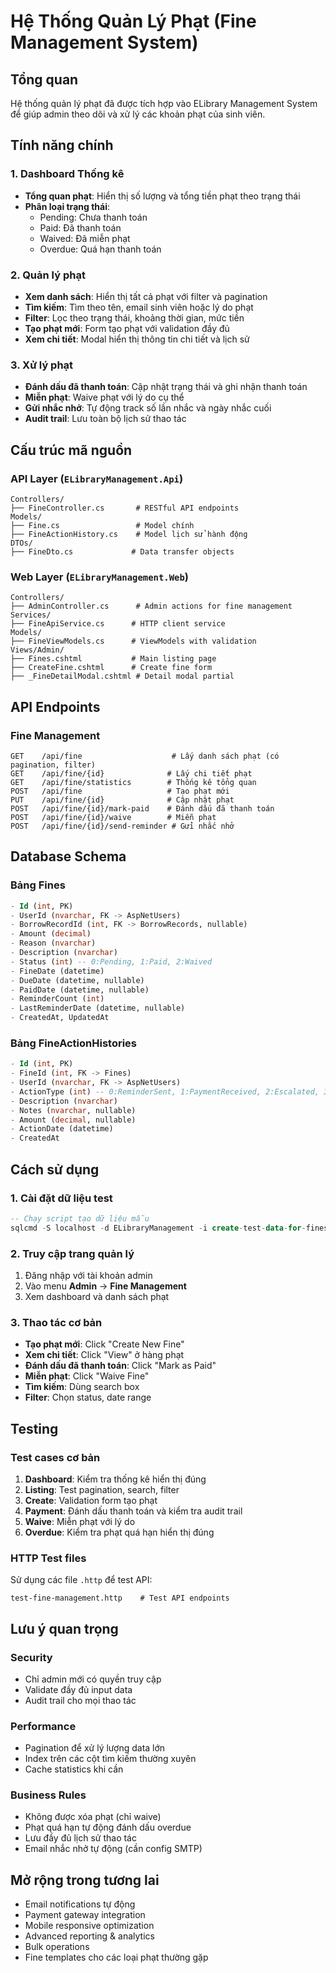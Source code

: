 # Hệ Thống Quản Lý Phạt (Fine Management System)

## Tổng quan

Hệ thống quản lý phạt đã được tích hợp vào ELibrary Management System để giúp admin theo dõi và xử lý các khoản phạt của sinh viên.

## Tính năng chính

### 1. Dashboard Thống kê

- **Tổng quan phạt**: Hiển thị số lượng và tổng tiền phạt theo trạng thái
- **Phân loại trạng thái**:
  - Pending: Chưa thanh toán
  - Paid: Đã thanh toán
  - Waived: Đã miễn phạt
  - Overdue: Quá hạn thanh toán

### 2. Quản lý phạt

- **Xem danh sách**: Hiển thị tất cả phạt với filter và pagination
- **Tìm kiếm**: Tìm theo tên, email sinh viên hoặc lý do phạt
- **Filter**: Lọc theo trạng thái, khoảng thời gian, mức tiền
- **Tạo phạt mới**: Form tạo phạt với validation đầy đủ
- **Xem chi tiết**: Modal hiển thị thông tin chi tiết và lịch sử

### 3. Xử lý phạt

- **Đánh dấu đã thanh toán**: Cập nhật trạng thái và ghi nhận thanh toán
- **Miễn phạt**: Waive phạt với lý do cụ thể
- **Gửi nhắc nhở**: Tự động track số lần nhắc và ngày nhắc cuối
- **Audit trail**: Lưu toàn bộ lịch sử thao tác

## Cấu trúc mã nguồn

### API Layer (`ELibraryManagement.Api`)

```
Controllers/
├── FineController.cs       # RESTful API endpoints
Models/
├── Fine.cs                 # Model chính
├── FineActionHistory.cs    # Model lịch sử hành động
DTOs/
├── FineDto.cs             # Data transfer objects
```

### Web Layer (`ELibraryManagement.Web`)

```
Controllers/
├── AdminController.cs      # Admin actions for fine management
Services/
├── FineApiService.cs      # HTTP client service
Models/
├── FineViewModels.cs      # ViewModels with validation
Views/Admin/
├── Fines.cshtml           # Main listing page
├── CreateFine.cshtml      # Create fine form
├── _FineDetailModal.cshtml # Detail modal partial
```

## API Endpoints

### Fine Management

```
GET    /api/fine                    # Lấy danh sách phạt (có pagination, filter)
GET    /api/fine/{id}              # Lấy chi tiết phạt
GET    /api/fine/statistics        # Thống kê tổng quan
POST   /api/fine                   # Tạo phạt mới
PUT    /api/fine/{id}              # Cập nhật phạt
POST   /api/fine/{id}/mark-paid    # Đánh dấu đã thanh toán
POST   /api/fine/{id}/waive        # Miễn phạt
POST   /api/fine/{id}/send-reminder # Gửi nhắc nhở
```

## Database Schema

### Bảng Fines

```sql
- Id (int, PK)
- UserId (nvarchar, FK -> AspNetUsers)
- BorrowRecordId (int, FK -> BorrowRecords, nullable)
- Amount (decimal)
- Reason (nvarchar)
- Description (nvarchar)
- Status (int) -- 0:Pending, 1:Paid, 2:Waived
- FineDate (datetime)
- DueDate (datetime, nullable)
- PaidDate (datetime, nullable)
- ReminderCount (int)
- LastReminderDate (datetime, nullable)
- CreatedAt, UpdatedAt
```

### Bảng FineActionHistories

```sql
- Id (int, PK)
- FineId (int, FK -> Fines)
- UserId (nvarchar, FK -> AspNetUsers)
- ActionType (int) -- 0:ReminderSent, 1:PaymentReceived, 2:Escalated, 3:Reduced, 4:Increased, 5:FineWaived
- Description (nvarchar)
- Notes (nvarchar, nullable)
- Amount (decimal, nullable)
- ActionDate (datetime)
- CreatedAt
```

## Cách sử dụng

### 1. Cài đặt dữ liệu test

```sql
-- Chạy script tạo dữ liệu mẫu
sqlcmd -S localhost -d ELibraryManagement -i create-test-data-for-fines.sql
```

### 2. Truy cập trang quản lý

1. Đăng nhập với tài khoản admin
2. Vào menu **Admin** → **Fine Management**
3. Xem dashboard và danh sách phạt

### 3. Thao tác cơ bản

- **Tạo phạt mới**: Click "Create New Fine"
- **Xem chi tiết**: Click "View" ở hàng phạt
- **Đánh dấu đã thanh toán**: Click "Mark as Paid"
- **Miễn phạt**: Click "Waive Fine"
- **Tìm kiếm**: Dùng search box
- **Filter**: Chọn status, date range

## Testing

### Test cases cơ bản

1. **Dashboard**: Kiểm tra thống kê hiển thị đúng
2. **Listing**: Test pagination, search, filter
3. **Create**: Validation form tạo phạt
4. **Payment**: Đánh dấu thanh toán và kiểm tra audit trail
5. **Waive**: Miễn phạt với lý do
6. **Overdue**: Kiểm tra phạt quá hạn hiển thị đúng

### HTTP Test files

Sử dụng các file `.http` để test API:

```
test-fine-management.http    # Test API endpoints
```

## Lưu ý quan trọng

### Security

- Chỉ admin mới có quyền truy cập
- Validate đầy đủ input data
- Audit trail cho mọi thao tác

### Performance

- Pagination để xử lý lượng data lớn
- Index trên các cột tìm kiếm thường xuyên
- Cache statistics khi cần

### Business Rules

- Không được xóa phạt (chỉ waive)
- Phạt quá hạn tự động đánh dấu overdue
- Lưu đầy đủ lịch sử thao tác
- Email nhắc nhở tự động (cần config SMTP)

## Mở rộng trong tương lai

- Email notifications tự động
- Payment gateway integration
- Mobile responsive optimization
- Advanced reporting & analytics
- Bulk operations
- Fine templates cho các loại phạt thường gặp
